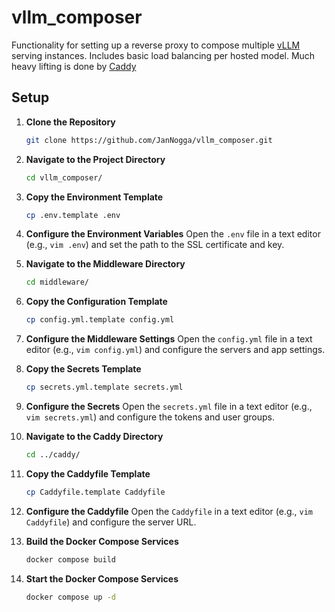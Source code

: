 # vllm_composer

Functionality for setting up a reverse proxy to compose multiple [vLLM](https://github.com/vllm-project/vllm) serving instances. Includes basic load balancing per hosted model. Much heavy lifting is done by [Caddy](https://github.com/caddyserver/caddy)

## Setup

1. **Clone the Repository**
   ```bash
   git clone https://github.com/JanNogga/vllm_composer.git
   ```

2. **Navigate to the Project Directory**
   ```bash
   cd vllm_composer/
   ```

3. **Copy the Environment Template**
   ```bash
   cp .env.template .env
   ```

4. **Configure the Environment Variables**
   Open the `.env` file in a text editor (e.g., `vim .env`) and set the path to the SSL certificate and key.

5. **Navigate to the Middleware Directory**
   ```bash
   cd middleware/
   ```

6. **Copy the Configuration Template**
   ```bash
   cp config.yml.template config.yml
   ```

7. **Configure the Middleware Settings**
   Open the `config.yml` file in a text editor (e.g., `vim config.yml`) and configure the servers and app settings.

8. **Copy the Secrets Template**
   ```bash
   cp secrets.yml.template secrets.yml
   ```

9. **Configure the Secrets**
   Open the `secrets.yml` file in a text editor (e.g., `vim secrets.yml`) and configure the tokens and user groups.

10. **Navigate to the Caddy Directory**
    ```bash
    cd ../caddy/
    ```

11. **Copy the Caddyfile Template**
    ```bash
    cp Caddyfile.template Caddyfile
    ```

12. **Configure the Caddyfile**
    Open the `Caddyfile` in a text editor (e.g., `vim Caddyfile`) and configure the server URL.

13. **Build the Docker Compose Services**
    ```bash
    docker compose build
    ```

14. **Start the Docker Compose Services**
    ```bash
    docker compose up -d
